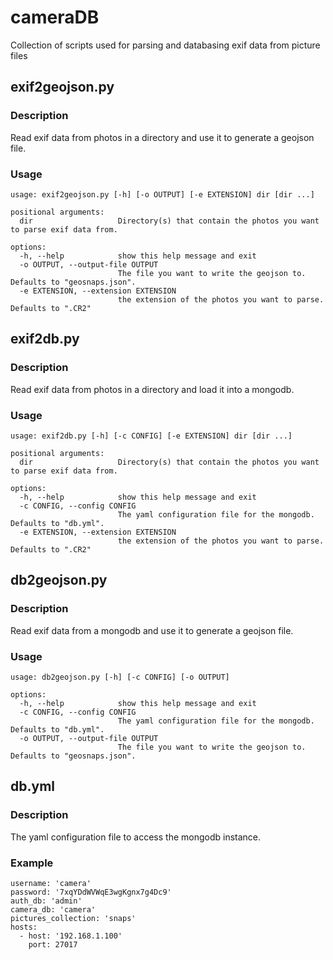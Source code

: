 # cameraDB

Collection of scripts used for parsing and databasing exif data from picture files

## exif2geojson.py

### Description
Read exif data from photos in a directory and use it to generate a geojson file.

### Usage
```
usage: exif2geojson.py [-h] [-o OUTPUT] [-e EXTENSION] dir [dir ...]

positional arguments:
  dir                   Directory(s) that contain the photos you want to parse exif data from.

options:
  -h, --help            show this help message and exit
  -o OUTPUT, --output-file OUTPUT
                        The file you want to write the geojson to. Defaults to "geosnaps.json".
  -e EXTENSION, --extension EXTENSION
                        the extension of the photos you want to parse. Defaults to ".CR2"
```

## exif2db.py

### Description
Read exif data from photos in a directory and load it into a mongodb.

### Usage
```
usage: exif2db.py [-h] [-c CONFIG] [-e EXTENSION] dir [dir ...]

positional arguments:
  dir                   Directory(s) that contain the photos you want to parse exif data from.

options:
  -h, --help            show this help message and exit
  -c CONFIG, --config CONFIG
                        The yaml configuration file for the mongodb. Defaults to "db.yml".
  -e EXTENSION, --extension EXTENSION
                        the extension of the photos you want to parse. Defaults to ".CR2"
```

## db2geojson.py

### Description
Read exif data from a mongodb and use it to generate a geojson file.

### Usage
```
usage: db2geojson.py [-h] [-c CONFIG] [-o OUTPUT]

options:
  -h, --help            show this help message and exit
  -c CONFIG, --config CONFIG
                        The yaml configuration file for the mongodb. Defaults to "db.yml".
  -o OUTPUT, --output-file OUTPUT
                        The file you want to write the geojson to. Defaults to "geosnaps.json".
```

## db.yml

### Description
The yaml configuration file to access the mongodb instance.

### Example
```
username: 'camera'
password: '7xqYDdWVWqE3wgKgnx7g4Dc9'
auth_db: 'admin'
camera_db: 'camera'
pictures_collection: 'snaps'
hosts: 
  - host: '192.168.1.100'
    port: 27017
```